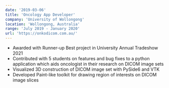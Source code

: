 ```yaml
---
date: '2019-03-06'
title: 'Oncology App Developer'
company: 'University of Wollongong'
location: 'Wollongong, Australia'
range: 'July 2019 - January 2020'
url: 'https://onkodicom.com.au/'
---
```


- Awarded with Runner-up Best project in University Annual Tradeshow 2021
- Contributed with 5 students on features and bug fixes to a python application which aids oncologist in their research on DICOM image sets
- Visualized 3D construction of DICOM image set with PySide6 and VTK
- Developed Paint-like toolkit for drawing region of interests on DICOM image slices
